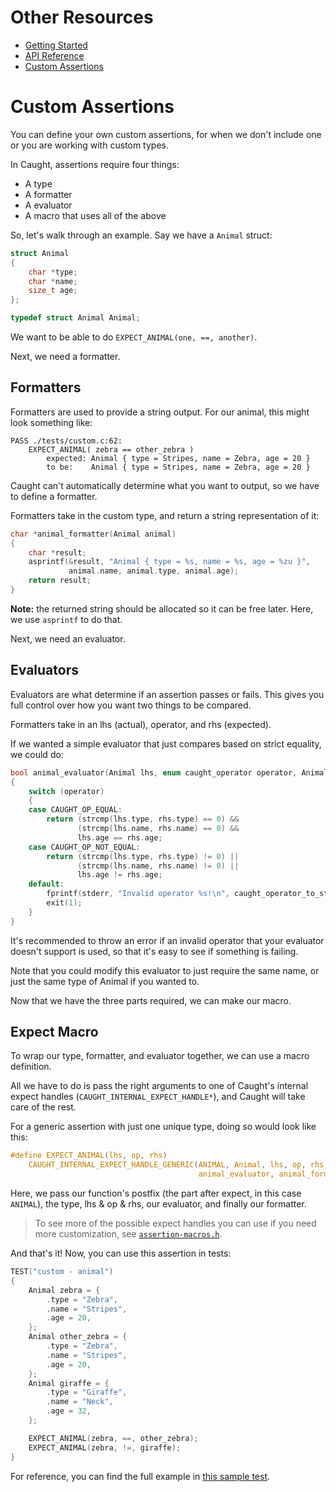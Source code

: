 # Other Resources

- [Getting Started](./getting-started.md)
- [API Reference](./api-reference.md)
- [Custom Assertions](#custom-assertions)

# Custom Assertions

You can define your own custom assertions, for when we don't include one or you are working with custom types.

In Caught, assertions require four things:
- A type
- A formatter
- A evaluator
- A macro that uses all of the above

So, let's walk through an example. Say we have a `Animal` struct:

```c
struct Animal
{
    char *type;
    char *name;
    size_t age;
};

typedef struct Animal Animal;
```

We want to be able to do `EXPECT_ANIMAL(one, ==, another)`.

Next, we need a formatter.

## Formatters

Formatters are used to provide a string output. For our animal, this might look something like:
```
PASS ./tests/custom.c:62:
    EXPECT_ANIMAL( zebra == other_zebra )
        expected: Animal { type = Stripes, name = Zebra, age = 20 }
        to be:    Animal { type = Stripes, name = Zebra, age = 20 }
```

Caught can't automatically determine what you want to output, so we have to define a formatter.

Formatters take in the custom type, and return a string representation of it:
```c
char *animal_formatter(Animal animal)
{
    char *result;
    asprintf(&result, "Animal { type = %s, name = %s, age = %zu }",
             animal.name, animal.type, animal.age);
    return result;
}
```

**Note:** the returned string should be allocated so it can be free later. Here, we use `asprintf` to do that.

Next, we need an evaluator.

## Evaluators

Evaluators are what determine if an assertion passes or fails.
This gives you full control over how you want two things to be compared.

Formatters take in an lhs (actual), operator, and rhs (expected).

If we wanted a simple evaluator that just compares based on strict equality, we could do:

```c
bool animal_evaluator(Animal lhs, enum caught_operator operator, Animal rhs)
{
    switch (operator)
    {
    case CAUGHT_OP_EQUAL:
        return (strcmp(lhs.type, rhs.type) == 0) &&
               (strcmp(lhs.name, rhs.name) == 0) &&
               lhs.age == rhs.age;
    case CAUGHT_OP_NOT_EQUAL:
        return (strcmp(lhs.type, rhs.type) != 0) ||
               (strcmp(lhs.name, rhs.name) != 0) ||
               lhs.age != rhs.age;
    default:
        fprintf(stderr, "Invalid operator %s!\n", caught_operator_to_str(operator));
        exit(1);
    }
}
```

It's recommended to throw an error if an invalid operator that your evaluator doesn't support is used,
so that it's easy to see if something is failing.

Note that you could modify this evaluator to just require the same name, or just the same type of Animal if you wanted to.

Now that we have the three parts required, we can make our macro.

## Expect Macro

To wrap our type, formatter, and evaluator together, we can use a macro definition.

All we have to do is pass the right arguments to one of
Caught's internal expect handles (`CAUGHT_INTERNAL_EXPECT_HANDLE*`),
and Caught will take care of the rest.

For a generic assertion with just one unique type, doing so would look like this:

```c
#define EXPECT_ANIMAL(lhs, op, rhs)                                     \
    CAUGHT_INTERNAL_EXPECT_HANDLE_GENERIC(ANIMAL, Animal, lhs, op, rhs, \
                                          animal_evaluator, animal_formatter)
```

Here, we pass our function's postfix (the part after expect, in this case `ANIMAL`),
the type, lhs & op & rhs, our evaluator, and finally our formatter.

> To see more of the possible expect handles you can use if you need more customization, see [`assertion-macros.h`](../src/assertion-macros.h).

And that's it! Now, you can use this assertion in tests:

```c
TEST("custom - animal")
{
    Animal zebra = {
        .type = "Zebra",
        .name = "Stripes",
        .age = 20,
    };
    Animal other_zebra = {
        .type = "Zebra",
        .name = "Stripes",
        .age = 20,
    };
    Animal giraffe = {
        .type = "Giraffe",
        .name = "Neck",
        .age = 32,
    };

    EXPECT_ANIMAL(zebra, ==, other_zebra);
    EXPECT_ANIMAL(zebra, !=, giraffe);
}
```

For reference, you can find the full example in [this sample test](../tests/custom.c).
